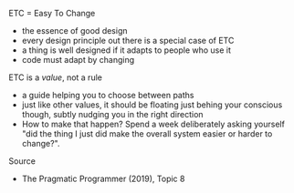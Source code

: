 ETC = Easy To Change

* the essence of good design
* every design principle out there is a special case of ETC
* a thing is well designed if it adapts to people who use it
* code must adapt by changing

ETC is a *value*, not a rule

* a guide helping you to choose between paths
* just like other values, it should be floating just behing your conscious though, subtly nudging you in the right direction
* How to make that happen? Spend a week deliberately asking yourself "did the thing I just did make the overall system easier or harder to change?".

Source

* The Pragmatic Programmer (2019), Topic 8
